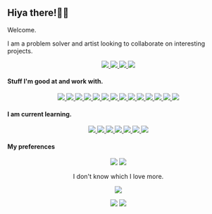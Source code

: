 ## Hiya there!✌🏻 

Welcome.

I am a problem solver and artist looking to collaborate on interesting projects.

<div align='center'>
  <a href='https://ramprakash.blog' target='_blank' rel='noopener' rel='noreferrer'>
    <img src='https://img.shields.io/static/v1?label=Website&message=ramprakash.blog&color=blue&style=plastic&logo=Chrome%20browser' />
  </a>
  <a href='https://linkedin.com/ramprakash' target='_blank' rel='noopener' rel='noreferrer'>
    <img src='https://img.shields.io/static/v1?label=LinkedIn&message=ramprakash&color=blue&style=plastic&logo=linkedin' />
  </a>
  <a href='https://hackerrank.com/thedoodler' target='_blank' rel='noopener' rel='noreferrer'>
    <img src='https://img.shields.io/static/v1?label=Hackerrank&message=thedoodler&color=green&style=plastic&logo=hackerrank' />
  </a>
  <a href='https://instagram.com/ram._.prakash' target='_blank' rel='noopener' rel='noreferrer'>
    <img src='https://img.shields.io/static/v1?label=Instagram&message=thedoodler&color=ff69b4&style=plastic&logo=instagram' />
  </a>

</div>

#### Stuff I'm good at and work with.
<div align='center'>
  <a href='https://www.python.org/' target='_blank' rel='noopener' rel='noreferrer'>
    <img src='https://img.shields.io/static/v1?label=&message=python&style=plastic&logo=python&logoColor=white&color=3776ab' />
  </a>
  <a href='https://git-scm.com' target='_blank' rel='noopener' rel='noreferrer'>
    <ima src='https://img.shields.io/static/v1?label=&message=git&style=plastic&logo=git&logoColor=white&color=f05032' />
  </a>
  <a href='https://isocpp.org/' target='_blank' rel='noopener' rel='noreferrer'>
    <img src='https://img.shields.io/static/v1?label=&message=C%2B%2B&style=plastic&logo=c%2B%2B&color=00599c' />
  </a>
  <a href='https://www.gnu.org/software/bash/' target='_blank' rel='noopener' rel='noreferrer'>
    <img src='https://img.shields.io/static/v1?label=&message=%23%21%2Fbin%2Fbash&logoColor=white&color=grey&style=plastic&logo=gnu-bash&color=4eaa25' />
  </a>
  <a href='https://developer.mozilla.org/en-US/docs/Web/JavaScript' target='_blank' rel='noopener' rel='noreferrer'>
    <img src='https://img.shields.io/static/v1?label=&message=javascript&style=plastic&logo=javascript&logoColor=f7df1e&color=grey' />
  </a>
  <a href='https://www.djangoproject.com/' target='_blank' rel='noopener' rel='noreferrer'>
    <img src='https://img.shields.io/static/v1?label=&message=Django&style=plastic&logo=django&color=darkgreen&logoColor=white' />
  </a>
  <a href='https://aws.com/' target='_blank' rel='noopener' rel='noreferrer'>
    <img src='https://img.shields.io/static/v1?label=&message=aws&style=plastic&logo=aws&color=lightorange' />
  </a>
  <a href='https://docs.microsoft.com/en-us/dotnet/csharp/' target='_blank' rel='noopener' rel='noreferrer'>
    <img src='https://img.shields.io/static/v1?label=&message=C%20Sharp&style=plastic&logo=c-sharp&color=239120' />
  </a>
  <a href='https://getbootstrap.com/' target='_blank' rel='noopener' rel='noreferrer'>
    <img src='https://img.shields.io/static/v1?label=&message=Bootstrap&color=563d7c&style=plastic&logo=bootstrap' />
  </a>
  <a href='https://wordpress.org/' target='_blank' rel='noopener' rel='noreferrer'>
    <img src='https://img.shields.io/static/v1?label=&message=WordPress&style=plastic&logo=wordpress&color=21759b' />
  </a>
  <a href='https://apache.org/' target='_blank' rel='noopener' rel='noreferrer'>
    <img src='https://img.shields.io/static/v1?label=&message=Apache&style=plastic&logo=apache&color=c71a36' />
  </a>
  <a href='https://www.postman.com/' target='_blank' rel='noopener' rel='noreferrer'>
    <img src='https://img.shields.io/static/v1?label=&message=postman&style=plastic&logo=postman&color=orange&logoColor=white' />
  </a>
  <a href='https://www.nginx.com/' target='_blank' rel='noopener' rel='noreferrer'>
    <img src='https://img.shields.io/static/v1?label=&message=Nginx&style=plastic&logo=nginx&color=269539&logoColor=white' />
  </a>
  <a href='https://www.blender.org/' target='_blank' rel='noopener' rel='noreferrer'>
    <img src='https://img.shields.io/static/v1?label=&message=Blender&style=plastic&logo=blender&color=f5792a&logoColor=white' />
  </a>
  <a href='https://www.krita.org/' target='_blank' rel='noopener' rel='noreferrer'>
    <img src='https://img.shields.io/static/v1?label=&message=krita&style=plastic&logo=krita&color=fb89c8&logoColor=white' />
  </a>
</div>

#### I am current learning.

<div align='center'>
  
  <a href='https://openjdk.java.net/' target='_blank' rel='noopener' rel='noreferrer'>
    <img src='https://img.shields.io/static/v1?label=&message=Java&style=plastic&logo=java&color=007396&logoColor=white' />
  </a>
  <a href='https://nodejs.org/' target='_blank' rel='noopener' rel='noreferrer'>
    <img src='https://img.shields.io/static/v1?label=&message=Node.js&color=339933&style=plastic&logo=nodejs' />
  </a>
  <a href='https://www.docker.com/' target='_blank' rel='noopener' rel='noreferrer'>
    <img src='https://img.shields.io/static/v1?label=&message=Docker&style=plastic&logo=docker&color=2496ed&logoColor=white' />
  </a>
  <a href='https://reactjs.org/' target='_blank' rel='noopener' rel='noreferrer'>
    <img src='https://img.shields.io/static/v1?label=&message=React.js&style=plastic&logo=react&color=61dafb&logoColor=black' />
  </a>
  <a href='https://godotengine.org/' target='_blank' rel='noopener' rel='noreferrer'>
    <img src='https://img.shields.io/static/v1?label=&message=Godot%20Engine&style=plastic&logo=godot-engine&color=478cbf&logoColor=white' />
  </a>
  <a href='https://cmake.org/' target='_blank' rel='noopener' rel='noreferrer'>
    <img src='https://img.shields.io/static/v1?label=&message=CMake&style=plastic&logo=cmake&color=064f8c' />
  </a>
  <img src='https://img.shields.io/static/v1?label=&message=cryptography&style=plastic&logo=hashing&color=green' />
</div>

#### My preferences
<div align='center'>

  <img src='https://img.shields.io/static/v1?label=OS&message=Linux&color=blue&style=plastic&logo=linux' />
  <img src='https://img.shields.io/static/v1?label=Distro&message=Ubuntu&color=blue&style=plastic&logo=ubuntu' />
  <p>I don't know which I love more.</p>
  <img src='https://img.shields.io/static/v1?label=OS&message=MacOS&color=blue&style=plastic&logo=apple' />
  <p></p>
  <img src='https://img.shields.io/static/v1?label=Editor&message=Vim&color=blue&style=plastic&logo=vim' />
  <img src='https://img.shields.io/static/v1?label=Language&message=Python&color=blue&style=plastic&logo=python' />
  
</div>
